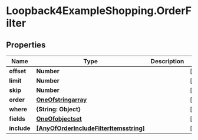 # Loopback4ExampleShopping.OrderFilter

## Properties

Name | Type | Description | Notes
------------ | ------------- | ------------- | -------------
**offset** | **Number** |  | [optional] 
**limit** | **Number** |  | [optional] 
**skip** | **Number** |  | [optional] 
**order** | [**OneOfstringarray**](OneOfstringarray.md) |  | [optional] 
**where** | **{String: Object}** |  | [optional] 
**fields** | [**OneOfobjectset**](OneOfobjectset.md) |  | [optional] 
**include** | [**[AnyOfOrderIncludeFilterItemsstring]**](AnyOfOrderIncludeFilterItemsstring.md) |  | [optional] 



